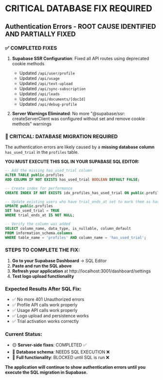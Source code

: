 # CRITICAL DATABASE FIX REQUIRED

## Authentication Errors - ROOT CAUSE IDENTIFIED AND PARTIALLY FIXED

### ✅ COMPLETED FIXES

1. **Supabase SSR Configuration**: Fixed all API routes using deprecated cookie methods
   - Updated `/api/user/profile`
   - Updated `/api/usage` 
   - Updated `/api/text-upload`
   - Updated `/api/sync-subscription`
   - Updated `/api/leads`
   - Updated `/api/documents/[docId]`
   - Updated `/api/debug-profile`

2. **Server Warnings Eliminated**: No more "@supabase/ssr: createServerClient was configured without set and remove cookie methods" warnings

### 🚨 CRITICAL: DATABASE MIGRATION REQUIRED

The authentication errors are likely caused by a **missing database column** `has_used_trial` in the `profiles` table.

**YOU MUST EXECUTE THIS SQL IN YOUR SUPABASE SQL EDITOR:**

```sql
-- Add the missing has_used_trial column
ALTER TABLE public.profiles 
ADD COLUMN IF NOT EXISTS has_used_trial BOOLEAN DEFAULT FALSE;

-- Create index for performance
CREATE INDEX IF NOT EXISTS idx_profiles_has_used_trial ON public.profiles(has_used_trial);

-- Update existing users who have trial_ends_at set to mark them as having used trial
UPDATE public.profiles 
SET has_used_trial = TRUE 
WHERE trial_ends_at IS NOT NULL;

-- Verify the column was added
SELECT column_name, data_type, is_nullable, column_default
FROM information_schema.columns 
WHERE table_name = 'profiles' AND column_name = 'has_used_trial';
```

### STEPS TO COMPLETE THE FIX:

1. **Go to your Supabase Dashboard** → SQL Editor
2. **Paste and run the SQL above**
3. **Refresh your application** at http://localhost:3001/dashboard/settings
4. **Test logo upload functionality**

### Expected Results After SQL Fix:
- ✅ No more 401 Unauthorized errors
- ✅ Profile API calls work properly
- ✅ Usage API calls work properly  
- ✅ Logo upload and persistence works
- ✅ Trial activation works correctly

### Current Status:
- 🟡 **Server-side fixes**: COMPLETED ✅
- 🔴 **Database schema**: NEEDS SQL EXECUTION ❌
- 🔴 **Full functionality**: BLOCKED until SQL is run ❌

**The application will continue to show authentication errors until you execute the SQL migration in Supabase.**